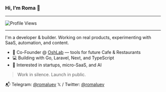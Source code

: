 ### Hi, I’m Roma 👋
---

<img src="https://komarev.com/ghpvc/?username=romaluev&color=blueviolet" alt="Profile Views" />

---
I'm a developer & builder. Working on real products, experimenting with SaaS, automation, and content.

- 🔨 Co-Founder @ [OshLab](https://oshlab.uz) — tools for future Cafe & Restaurants
- 💻 Building with Go, Laravel, Next, and TypeScript
- 🧠 Interested in startups, micro-SaaS, and AI

> Work in silence. Launch in public.

📬 Telegram: [@romaluev](https://t.me/romaluev)
𝕏 / Twitter: [@romaluev](https://x.com/RomaLuev)

